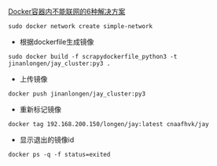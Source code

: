 [Docker容器内不能联网的6种解决方案](http://blog.csdn.net/yangzhenping/article/details/43567155)
```
sudo docker network create simple-network
```
- 根据dockerfile生成镜像
```
sudo docker build -f scrapydockerfile_python3 -t jinanlongen/jay_cluster:py3 .
```
- 上传镜像
```
docker push jinanlongen/jay_cluster:py3
```
- 重新标记镜像
```
docker tag 192.168.200.150/longen/jay:latest cnaafhvk/jay
```
- 显示退出的镜像id
```
docker ps -q -f status=exited
```
[comment]: <tags> (docker)
[comment]: <description> (docker常用命令汇总)
[comment]: <title> (docker 命令)
[comment]: <author> (夏洛之枫)